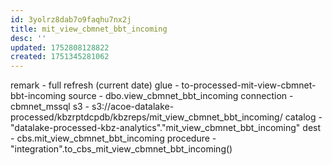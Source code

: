 ```yaml
---
id: 3yolrz8dab7o9faqhu7nx2j
title: mit_view_cbmnet_bbt_incoming
desc: ''
updated: 1752808128822
created: 1751345281062
---
```



remark - full refresh (current date)
glue - to-processed-mit-view-cbmnet-bbt-incoming
source - dbo.view_cbmnet_bbt_incoming
connection - cbmnet_mssql
s3 - s3://acoe-datalake-processed/kbzrptdcpdb/kbzreps/mit_view_cbmnet_bbt_incoming/
catalog - "datalake-processed-kbz-analytics"."mit_view_cbmnet_bbt_incoming"
dest - cbs.mit_view_cbmnet_bbt_incoming
procedure - "integration".to_cbs_mit_view_cbmnet_bbt_incoming()

